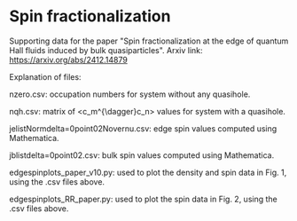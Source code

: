 # Spin fractionalization

Supporting data for the paper "Spin fractionalization at the edge of quantum Hall fluids induced by bulk quasiparticles". Arxiv link: https://arxiv.org/abs/2412.14879

Explanation of files:

nzero.csv: occupation numbers for system without any quasihole.

nqh.csv: matrix of <c_m^{\dagger}c_n> values for system with a quasihole.

jelistNormdelta=0point02Novernu.csv: edge spin values computed using Mathematica.

jblistdelta=0point02.csv: bulk spin values computed using Mathematica.

edgespinplots_paper_v10.py: used to plot the density and spin data in Fig. 1, using the .csv files above. 



edgespinplots_RR_paper.py: used to plot the spin data in Fig. 2, using the .csv files above.
